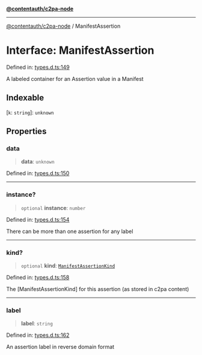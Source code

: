 [**@contentauth/c2pa-node**](../README.md)

***

[@contentauth/c2pa-node](../README.md) / ManifestAssertion

# Interface: ManifestAssertion

Defined in: [types.d.ts:149](https://github.com/contentauth/c2pa-node-v2/blob/280e70a4878b95c480efb475988df1206fe5da39/js-src/types.d.ts#L149)

A labeled container for an Assertion value in a Manifest

## Indexable

\[`k`: `string`\]: `unknown`

## Properties

### data

> **data**: `unknown`

Defined in: [types.d.ts:150](https://github.com/contentauth/c2pa-node-v2/blob/280e70a4878b95c480efb475988df1206fe5da39/js-src/types.d.ts#L150)

***

### instance?

> `optional` **instance**: `number`

Defined in: [types.d.ts:154](https://github.com/contentauth/c2pa-node-v2/blob/280e70a4878b95c480efb475988df1206fe5da39/js-src/types.d.ts#L154)

There can be more than one assertion for any label

***

### kind?

> `optional` **kind**: [`ManifestAssertionKind`](../type-aliases/ManifestAssertionKind.md)

Defined in: [types.d.ts:158](https://github.com/contentauth/c2pa-node-v2/blob/280e70a4878b95c480efb475988df1206fe5da39/js-src/types.d.ts#L158)

The [ManifestAssertionKind] for this assertion (as stored in c2pa content)

***

### label

> **label**: `string`

Defined in: [types.d.ts:162](https://github.com/contentauth/c2pa-node-v2/blob/280e70a4878b95c480efb475988df1206fe5da39/js-src/types.d.ts#L162)

An assertion label in reverse domain format
